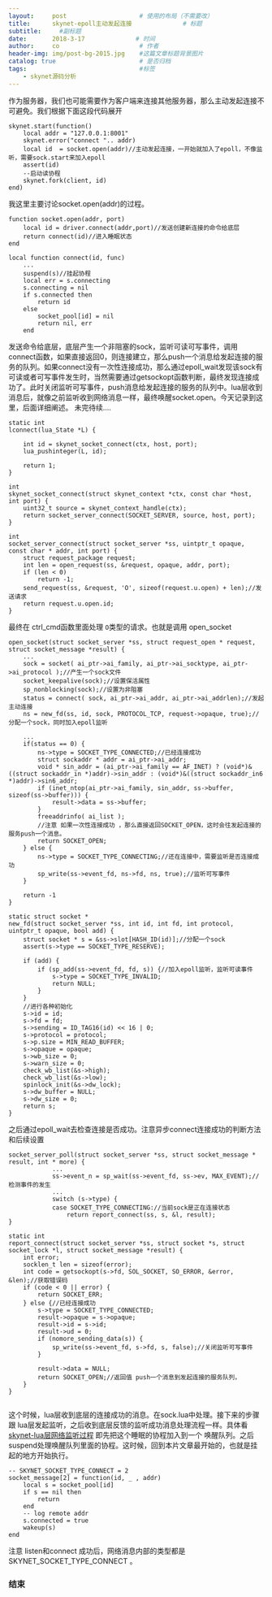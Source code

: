 ```yaml
---
layout:     post                    # 使用的布局（不需要改）
title:      skynet-epoll主动发起连接              # 标题 
subtitle:     #副标题
date:       2018-3-17              # 时间
author:     co                      # 作者
header-img: img/post-bg-2015.jpg    #这篇文章标题背景图片
catalog: true                       # 是否归档
tags:                               #标签
    - skynet源码分析
---
```

作为服务器，我们也可能需要作为客户端来连接其他服务器，那么主动发起连接不可避免。我们根据下面这段代码展开
```
skynet.start(function()
    local addr = "127.0.0.1:8001"
    skynet.error("connect ".. addr)
    local id  = socket.open(addr)//主动发起连接，一开始就加入了epoll，不像监听，需要sock.start来加入epoll
    assert(id)
    --启动读协程
    skynet.fork(client, id)
end)
```
我这里主要讨论socket.open(addr)的过程。
```
function socket.open(addr, port)
	local id = driver.connect(addr,port)//发送创建新连接的命令给底层
	return connect(id)//进入睡眠状态
end

local function connect(id, func)
	...
	suspend(s)//挂起协程
	local err = s.connecting
	s.connecting = nil
	if s.connected then
		return id
	else
		socket_pool[id] = nil
		return nil, err
	end
```
发送命令给底层，底层产生一个非阻塞的sock，监听可读可写事件，调用connect函数，如果直接返回0，则连接建立，那么push一个消息给发起连接的服务的队列。如果connect没有一次性连接成功，那么通过epoll_wait发现该sock有可读或者可写事件发生时，当然需要通过getsockopt函数判断，最终发现连接成功了。此时关闭监听可写事件，push消息给发起连接的服务的队列中。lua层收到消息后，就像之前监听收到网络消息一样，最终唤醒socket.open。今天记录到这里，后面详细阐述。
未完待续....

```
static int
lconnect(lua_State *L) {

	int id = skynet_socket_connect(ctx, host, port);
	lua_pushinteger(L, id);

	return 1;
}

int 
skynet_socket_connect(struct skynet_context *ctx, const char *host, int port) {
	uint32_t source = skynet_context_handle(ctx);
	return socket_server_connect(SOCKET_SERVER, source, host, port);
}

int 
socket_server_connect(struct socket_server *ss, uintptr_t opaque, const char * addr, int port) {
	struct request_package request;
	int len = open_request(ss, &request, opaque, addr, port);
	if (len < 0)
		return -1;
	send_request(ss, &request, 'O', sizeof(request.u.open) + len);//发送请求
	return request.u.open.id;
}

```
最终在 ctrl_cmd函数里面处理 `O`类型的请求。也就是调用 open_socket
```
open_socket(struct socket_server *ss, struct request_open * request, struct socket_message *result) {
	...
	sock = socket( ai_ptr->ai_family, ai_ptr->ai_socktype, ai_ptr->ai_protocol );//产生一个sock文件
	socket_keepalive(sock);//设置保活属性
	sp_nonblocking(sock);//设置为非阻塞
	status = connect( sock, ai_ptr->ai_addr, ai_ptr->ai_addrlen);//发起主动连接
	ns = new_fd(ss, id, sock, PROTOCOL_TCP, request->opaque, true);//分配一个sock，同时加入epoll监听

	...
	if(status == 0) {
		ns->type = SOCKET_TYPE_CONNECTED;//已经连接成功
		struct sockaddr * addr = ai_ptr->ai_addr;
		void * sin_addr = (ai_ptr->ai_family == AF_INET) ? (void*)&((struct sockaddr_in *)addr)->sin_addr : (void*)&((struct sockaddr_in6 *)addr)->sin6_addr;
		if (inet_ntop(ai_ptr->ai_family, sin_addr, ss->buffer, sizeof(ss->buffer))) {
			result->data = ss->buffer;
		}
		freeaddrinfo( ai_list );
		//注意 如果一次性连接成功 ，那么直接返回SOCKET_OPEN，这时会往发起连接的服务push一个消息。
		return SOCKET_OPEN;
	} else {
		ns->type = SOCKET_TYPE_CONNECTING;//还在连接中，需要监听是否连接成功
		sp_write(ss->event_fd, ns->fd, ns, true);//监听可写事件
	}

	return -1
}

static struct socket *
new_fd(struct socket_server *ss, int id, int fd, int protocol, uintptr_t opaque, bool add) {
	struct socket * s = &ss->slot[HASH_ID(id)];//分配一个sock
	assert(s->type == SOCKET_TYPE_RESERVE);

	if (add) {
		if (sp_add(ss->event_fd, fd, s)) {//加入epoll监听，监听可读事件
			s->type = SOCKET_TYPE_INVALID;
			return NULL;
		}
	}
	//进行各种初始化
	s->id = id;
	s->fd = fd;
	s->sending = ID_TAG16(id) << 16 | 0;
	s->protocol = protocol;
	s->p.size = MIN_READ_BUFFER;
	s->opaque = opaque;
	s->wb_size = 0;
	s->warn_size = 0;
	check_wb_list(&s->high);
	check_wb_list(&s->low);
	spinlock_init(&s->dw_lock);
	s->dw_buffer = NULL;
	s->dw_size = 0;
	return s;
}
```
之后通过epoll_wait去检查连接是否成功。注意异步connect连接成功的判断方法和后续设置
```
socket_server_poll(struct socket_server *ss, struct socket_message * result, int * more) {
			...
			ss->event_n = sp_wait(ss->event_fd, ss->ev, MAX_EVENT);//检测事件的发生
			...
			switch (s->type) {
			case SOCKET_TYPE_CONNECTING://当前sock是正在连接状态
				return report_connect(ss, s, &l, result);
}

static int
report_connect(struct socket_server *ss, struct socket *s, struct socket_lock *l, struct socket_message *result) {
	int error;
	socklen_t len = sizeof(error);  
	int code = getsockopt(s->fd, SOL_SOCKET, SO_ERROR, &error, &len);//获取错误码  
	if (code < 0 || error) {  
		return SOCKET_ERR;
	} else {//已经连接成功
		s->type = SOCKET_TYPE_CONNECTED;
		result->opaque = s->opaque;
		result->id = s->id;
		result->ud = 0;
		if (nomore_sending_data(s)) {
			sp_write(ss->event_fd, s->fd, s, false);//关闭监听可写事件
		}
	
		result->data = NULL;
		return SOCKET_OPEN;//返回值 push一个消息到发起连接的服务队列，
	}
}


```
这个时候，lua层收到底层的连接成功的消息。在sock.lua中处理。接下来的步骤跟 lua层发起监听，之后收到底层反馈的监听成功消息处理流程一样。具体看 [skynet-lua层网络监听过程](https://whatplane.github.io/2018/03/17/skynet-lua%E5%B1%82%E7%BD%91%E7%BB%9C%E7%9B%91%E5%90%AC%E8%BF%87%E7%A8%8B/) 即先把这个睡眠的协程加入到一个 唤醒队列。之后suspend处理唤醒队列里面的协程。这时候，回到本片文章最开始的，也就是挂起的地方开始执行。
```
-- SKYNET_SOCKET_TYPE_CONNECT = 2
socket_message[2] = function(id, _ , addr)
	local s = socket_pool[id]
	if s == nil then
		return
	end
	-- log remote addr
	s.connected = true
	wakeup(s)
end

```
注意 listen和connect 成功后，网络消息内部的类型都是 SKYNET_SOCKET_TYPE_CONNECT 。

### 结束